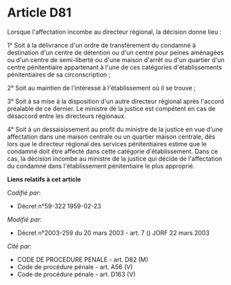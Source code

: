# Article D81

Lorsque l'affectation incombe au directeur régional, la décision donne lieu :

1° Soit à la délivrance d'un ordre de transfèrement du condamné à destination d'un centre de détention ou d'un centre pour
peines aménagées ou d'un centre de semi-liberté ou d'une maison d'arrêt ou d'un quartier d'un centre pénitentiaire
appartenant à l'une de ces catégories d'établissements pénitentiaires de sa circonscription ;

2° Soit au maintien de l'intéressé à l'établissement où il se trouve ;

3° Soit à sa mise à la disposition d'un autre directeur régional après l'accord préalable de ce dernier. Le ministre de la
justice est compétent en cas de désaccord entre les directeurs régionaux.

4° Soit à un dessaisissement au profit du ministre de la justice en vue d'une affectation dans une maison centrale ou un
quartier maison centrale, dès lors que le directeur régional des services pénitentiaires estime que le condamné doit être
affecté dans cette catégorie d'établissement. Dans ce cas, la décision incombe au ministre de la justice qui décide de
l'affectation du condamné dans l'établissement pénitentiaire le plus approprié.

**Liens relatifs à cet article**

_Codifié par_:

  - Décret n°59-322 1959-02-23

_Modifié par_:

  - Décret n°2003-259 du 20 mars 2003 - art. 7 () JORF 22 mars 2003

_Cité par_:

  - CODE DE PROCEDURE PENALE - art. D82 (M)
  - Code de procédure pénale - art. A56 (V)
  - Code de procédure pénale - art. D163 (V)
